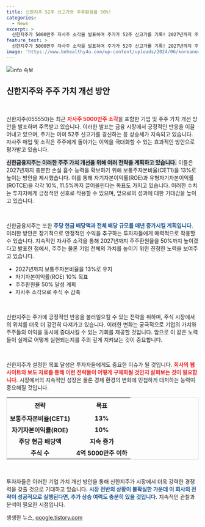 ```yaml
---
title: 신한지주 52주 신고가와 주주환원율 50%!
categories:
  - News
excerpt: >
  신한지주가 5000만주 자사주 소각을 발표하며 주가가 52주 신고가를 기록! 2027년까지 주주환원율 50% 목표와 함께 가치 제고를 위한 계획이 주목받고 있다. 클릭해서 자세한 내용을 확인하세요!
feature_text: >
  신한지주가 5000만주 자사주 소각을 발표하며 주가가 52주 신고가를 기록! 2027년까지 주주환원율 50% 목표와 함께 가치 제고를 위한 계획이 주목받고 있다. 클릭해서 자세한 내용을 확인하세요!
image: 'https://www.behealthy4u.com/wp-content/uploads/2024/06/koreanews.jpg'
---
```


<p><img src="https://www.behealthy4u.com/wp-content/uploads/2024/06/koreanews.jpg" alt="info 속보" /></p>

<h2 data-ke-size="size26">신한지주와 주주 가치 개선 방안</h2>

<p data-ke-size="size16">&nbsp;</p>

<p>신한지주(055550)는 최근 <b><span style="color: #ee2323;">자사주 5000만주 소각</span></b>을 포함한 기업 및 주주 가치 개선 방안을 발표하며 주목받고 있습니다. 이러한 발표는 금융 시장에서 긍정적인 반응을 이끌어내고 있으며, 주가는 이미 52주 신고가를 경신하는 등 상승세가 지속되고 있습니다. 자사주 매입 및 소각은 주주에게 돌아가는 이익을 극대화할 수 있는 효과적인 방안으로 평가받고 있습니다. </p>

<p><b><span style="background-color: #21538527;">신한금융지주는 이러한 주주 가치 개선을 위해 여러 전략을 계획하고 있습니다.</span></b> 이들은 2027년까지 충분한 손실 흡수 능력을 확보하기 위해 보통주자본비율(CET1)을 13%로 높이는 방안을 제시했습니다. 이를 통해 자기자본이익률(ROE)과 유형자기자본이익률(ROTCE)을 각각 10%, 11.5%까지 끌어올린다는 목표도 가지고 있습니다. 이러한 수치는 투자자에게 긍정적인 신호로 작용할 수 있으며, 앞으로의 성과에 대한 기대감을 높이고 있습니다.</p>

<p data-ke-size="size16">&nbsp;</p>

<p>신한금융지주는 또한 <b><span style="color: #1a5490;">주당 현금 배당액과 전체 배당 규모를 매년 증가시킬 계획입니다.</span></b> 이러한 방안은 장기적으로 안정적인 수익을 추구하는 투자자들에게 매력적으로 작용할 수 있습니다. 지속적인 자사주 소각을 통해 2027년까지 주주환원율을 50%까지 높이겠다고 발표한 점에서, 주주는 물론 기업 전체의 가치를 높이기 위한 진정한 노력을 보여주고 있습니다.</p>

<ul>
<li>2027년까지 보통주자본비율을 13%로 유지</li>
<li>자기자본이익률(ROE) 10% 목표</li>
<li>주주환원율 50% 달성 계획</li>
<li>자사주 소각으로 주식 수 감축</li>
</ul>

<p data-ke-size="size16">&nbsp;</p>

<p>신한지주는 주가에 긍정적인 반응을 불러일으킬 수 있는 전략을 취하며, 주식 시장에서의 위치를 더욱 더 강건히 다져가고 있습니다. 이러한 변화는 궁극적으로 기업의 가치와 주주들의 이익을 동시에 증대시킬 수 있는 기회를 제공할 것입니다. 앞으로 이 같은 노력들이 실제로 어떻게 실현되는지를 주의 깊게 지켜보는 것이 중요합니다.</p>

<p data-ke-size="size16">&nbsp;</p>

<p>신한지주가 설정한 목표 달성은 투자자들에게도 중요한 이슈가 될 것입니다. <b><span style="color: #ee2323;">회사의 웹사이트와 보도 자료를 통해 이런 전략들이 어떻게 구체화될 것인지 살펴보는 것이 필요합니다.</span></b> 시장에서의 지속적인 성장은 물론 경제 환경의 변화에 민첩하게 대처하는 능력이 중요해질 것입니다.</p>

<table style="width: 100%; border: 1px solid #ddd;">
<tr>
<th style="text-align: center; height: 40px;">전략</th>
<th style="text-align: center; height: 40px;">목표</th>
</tr>
<tr>
<td style="text-align: center; height: 17px;"><b>보통주자본비율(CET1)</b></td>
<td style="text-align: center; height: 17px;"><b>13%</b></td>
</tr>
<tr>
<td style="text-align: center; height: 17px;"><b>자기자본이익률(ROE)</b></td>
<td style="text-align: center; height: 17px;"><b>10%</b></td>
</tr>
<tr>
<td style="text-align: center; height: 17px;"><b>주당 현금 배당액</b></td>
<td style="text-align: center; height: 17px;"><b>지속 증가</b></td>
</tr>
<tr>
<td style="text-align: center; height: 17px;"><b>주식 수</b></td>
<td style="text-align: center; height: 17px;"><b>4억 5000만주 이하</b></td>
</tr>
</table>

<p data-ke-size="size16">&nbsp;</p>

<p>투자자들은 이러한 기업 가치 개선 방안을 통해 신한지주가 시장에서 더욱 강력한 경쟁력을 갖출 것으로 기대하고 있습니다. <b><span style="color: #1a5490;">시장 전반의 상황이 불확실한 가운데 이 회사의 전략이 성공적으로 실행된다면, 추가 상승 여력도 충분히 있을 것입니다.</span></b> 지속적인 관찰과 분석이 필요한 시점입니다.</p>
생생한 뉴스, <a href="https://qoogle.tistory.com" rel="dofollow">qoogle.tistory.com</a>


